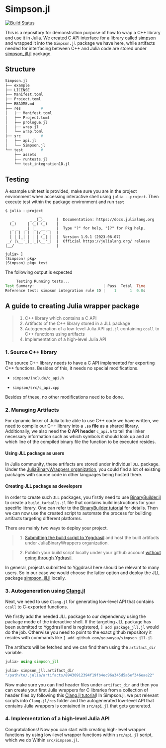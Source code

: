 # Simpson.jl

[![Build Status](https://github.com/youwuyou/Simpson.jl/actions/workflows/CI.yml/badge.svg?branch=main)](https://github.com/youwuyou/Simpson.jl/actions/workflows/CI.yml?query=branch%3Amain)

This is a repository for demonstration purpose of how to wrap a C++ library and use it in Julia. We created C API interface for a library called [simpson](https://github.com/youwuyou/simpson) and wrapped it into the `Simpson.jl` package we have here, while artifacts needed for interfacing between C++ and Julia code are stored under [simpson_jll.jl](https://github.com/youwuyou/simpson_jll.jl) package.


## Structure

```bash
Simpson.jl
├── example
├── LICENSE
├── Manifest.toml
├── Project.toml
├── README.md
├── res         #
│   ├── Manifest.toml
│   ├── Project.toml
│   ├── prologue.jl
│   ├── wrap.jl
│   └── wrap.toml
├── src         #
│   ├── api.jl
│   └── Simpson.jl
└── test        # 
    ├── assets
    ├── runtests.jl
    └── test_integration1D.jl
```


## Testing

A example unit test is provided, make sure you are in the project environment when accessing interactive shell using `julia --project`. Then execute test within the package environment and run `test`

```shell
$ julia --project
               _
   _       _ _(_)_     |  Documentation: https://docs.julialang.org
  (_)     | (_) (_)    |
   _ _   _| |_  __ _   |  Type "?" for help, "]?" for Pkg help.
  | | | | | | |/ _` |  |
  | | |_| | | | (_| |  |  Version 1.9.1 (2023-06-07)
 _/ |\__'_|_|_|\__'_|  |  Official https://julialang.org/ release
|__/                   |

julia> ]
(Simpson) pkg>
(Simpson) pkg> test
```

The following output is expected

```julia
     Testing Running tests...
Test Summary:                               | Pass  Total  Time
Reference test: simpson integration rule 1D |    1      1  0.0s
```


## A guide to creating Julia wrapper package


>1. C++ library which contains a C API
>2. Artifacts of the C++ library stored in a JLL package
>3. Autogeneration of a low-level Julia API `api.jl` containing `ccall` to C++ functions using artifacts
>4. Implementation of a high-level Julia API


### 1. Source C++ library

The source C++ library needs to have a C API implemented for exporting C++ functions. Besides of this, it needs no special modifications.

- `simpson/include/c_api.h`

- `simpson/src/c_api.cpp`

Besides of these, no other modifications need to be done.


### 2. Managing Artifacts

For dynamic linker of Julia to be able to use C++ code we have written, we need to compile our C++ library into a **`.so` file** as a shared library. Additionally, we also need the **C API header** `c_api.h` to tell the linker necessary information such as which symbols it should look up and at which line of the compiled binary file the function to be executed resides.

#### Using JLL package as users

In Julia community, these artifacts are stored under individual `JLL` package. Under the [JuliaBinaryWrappers organization](https://github.com/JuliaBinaryWrappers), you could find a lot of existing packages with source code in other languages being hosted there. 

#### Creating JLL package as developers

In order to create such `JLL` packages, you firstly need to use [BinaryBuilder.jl](https://github.com/JuliaPackaging/BinaryBuilder.jl) to create a `build_tarballs.jl` file that contains build instructions for your specific library. One can refer to the [BinaryBuilder tutorial](https://docs.binarybuilder.org/stable/) for details. Then we can now use the created script to automate the process for building artifacts targeting different platforms.

There are mainly two ways to deploy your project.

> 1. [Submitting the build script to Yggdrasil](https://docs.binarybuilder.org/stable/#Wizard-interface) and host the built artifacts under JuliaBinaryWrappers organization. 

> 2. Publish your build script locally under your github account [without going through Ygdrasil](https://docs.binarybuilder.org/stable/FAQ/#Can-I-publish-a-JLL-package-locally-without-going-through-Yggdrasil).

In general, projects submitted to Yggdrasil here should be relevant to many users. So in our case we would choose the latter option and deploy the JLL package [simpson_jll.jl](https://github.com/youwuyou/simpson_jll.jl) locally.



### 3. Autogeneration using [Clang.jl](https://github.com/JuliaInterop/Clang.jl)

Next, we need to use `Clang.jl` for generating low-level API that contains `ccall` to C-exported functions.

We firstly add the needed JLL package to our dependency using the package mode of the interactive shell. If the targeting JLL package has been submitted to Yggdrasil and is registered, `] add package_jll.jl` would do the job. Otherwise you need to point to the exact github repository it resides with commands like `] add github.com/youwuyou/simpson_jll.jl`.

The artifacts will be fetched and we can find them using the `artifact_dir` variable.

```julia
julia> using simpson_jll

julia> simpson_jll.artifact_dir
"/path/to/.julia/artifacts/89430912394f19fb4ec96a345d5a6ef346eae22"
```

Now make sure you can find header files under `artifact_dir` and then you can create your first Julia wrappers for C libraries from a collection of header files by following this [Clang.jl tutorial](https://juliainterop.github.io/Clang.jl/stable/)! In Simpson.jl, we put relevant scripts into `Clang.jl/res` folder and the autogenerated low-level API that contains Julia wrappers is contained in `src/api.jl` that gets generated.

### 4. Implementation of a high-level Julia API

Congratulations! Now you can start with creating high-level wrapper functions by using low-level wrapper functions within `src/api.jl` script, which we do Within `src/Simpson.jl`.
